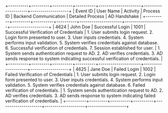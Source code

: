 +----------+---------+----------+----------+---------------------+--------------------+-------------------+
| Event ID | User Name | Activity | Process ID | Backend Communication | Detailed Process | AD Handshake |
+----------+---------+----------+----------+---------------------+--------------------+-------------------+
| 4624     | John Doe | Successful Login | 1001 | Successful Verification of Credentials | 1. User submits login request. 2. Login form presented to user. 3. User inputs credentials. 4. System performs input validation. 5. System verifies credentials against database. 6. Successful verification of credentials. 7. Session established for user. | 1. System sends authentication request to AD. 2. AD verifies credentials. 3. AD sends response to system indicating successful verification of credentials. |
+----------+---------+----------+----------+---------------------+--------------------+-------------------+
| 4625     | Jane Doe | Failed Login | 1002 | Failed Verification of Credentials | 1. User submits login request. 2. Login form presented to user. 3. User inputs credentials. 4. System performs input validation. 5. System verifies credentials against database. 6. Failed verification of credentials. | 1. System sends authentication request to AD. 2. AD verifies credentials. 3. AD sends response to system indicating failed verification of credentials. |
+----------+---------+----------+----------+---------------------+--------------------+-------------------+
